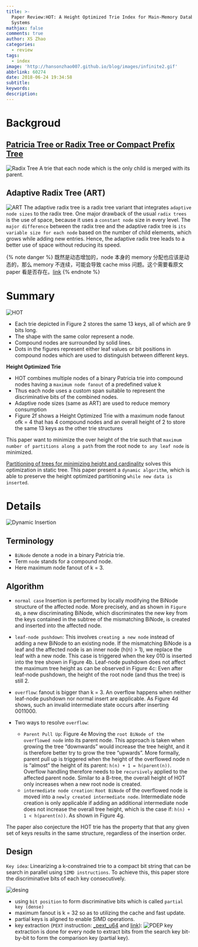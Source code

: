 ```yaml
---
title: >-
  Paper Review:HOT: A Height Optimized Trie Index for Main-Memory Database
  Systems
mathjax: false
comments: true
author: XS Zhao
categories:
  - review
tags:
  - index
image: 'http://hansonzhao007.github.io/blog/images/infinite2.gif'
abbrlink: 60274
date: 2018-06-24 19:34:58
subtitle:
keywords:
description:
---
```


# Backgroud

## [Patricia Tree or Radix Tree or Compact Prefix Tree](https://en.wikipedia.org/wiki/Radix_tree)

![Radix Tree](1.png)
A trie that each node which is the only child is merged with its parent.

## Adaptive Radix Tree (ART)

![ART](2.png)
The adaptive radix tree is a radix tree variant that integrates `adaptive node sizes` to the radix tree. One major drawback of the usual `radix trees` is the use of space, because it uses a `constant node` size in every level. The `major difference` between the radix tree and the adaptive radix tree is `its variable size for each node` based on the number of child elements, which grows while adding new entries. Hence, the adaptive radix tree leads to a better use of space without reducing its speed.

{% note danger %} 
既然是动态增加的，node 本身的 memory 分配也应该是动态的，那么 memory 不连续，可能会导致 cache miss 问题。这个需要看原文 paper 看是否存在。[link](https://db.in.tum.de/~leis/papers/ART.pdf)
{% endnote %}
<!-- more -->

# Summary

![HOT](3.png)

- Each trie depicted in Figure 2 stores the same 13 keys, all of which are 9 bits long.
- The shape with the same color represent a node.
- Compound nodes are surrounded by solid lines.
- Dots in the figures represent either leaf values or bit positions in compound nodes which are used to distinguish between different keys.

**Height Optimized Trie**

- HOT combines multiple nodes of a binary Patricia trie into compound nodes having a `maximum node fanout` of a predefined value k
- Thus each node uses a custom span suitable to represent the discriminative bits of the combined nodes.
- Adaptive node sizes (same as ART) are used to reduce memory consumption
- Figure 2f shows a Height Optimized Trie with a maximum node fanout ofk = 4 that has 4 compound nodes and an overall height of 2 to store the same 13 keys as the other trie structures

This paper want to minimize the over height of the trie such that `maximum number of partitions along a path` from the root node `to any leaf node` is minimized.

[Partitioning of trees for minimizing height and cardinality](https://www.sciencedirect.com/science/article/pii/S0020019003005118) solves this optimization in static tree. This paper present a `dynamic algorithm`, which is able to preserve the height optimized partitioning `while new data is inserted`.

# Details

![Dynamic Insertion](4.png)

## Terminology

- `BiNode` denote a node in a binary Patricia trie.
- Term `node` stands for a compound node.
- Here maximum node fanout of k = 3.

## Algorithm

- `normal case`
Insertion is performed by locally modifying the BiNode structure of the affected node. More precisely, and as shown in `Figure 4b`, a new discriminating BiNode, which discriminates the new key from the keys contained in the subtree of the mismatching BiNode, is created and inserted into the affected node.

- `leaf-node pushdown`: This involves `creating a new node` instead of adding a new BiNode to an existing node.
If the mismatching BiNode is a leaf and the affected node is an inner node (h(n) > 1), we replace the leaf with a new node.
This case is triggered when the key 010 is inserted into the tree shown in Figure 4b. Leaf-node pushdown does not affect the maximum tree height as can be observed in Figure 4c: Even after leaf-node pushdown, the height of the root node (and thus the tree) is still 2.

- `overflow`: fanout is bigger than k = 3.
An overflow happens when neither leaf-node pushdown nor normal insert are applicable. As Figure 4d shows, such an invalid intermediate state occurs after inserting 0011000.

- Two ways to resolve `overflow`:
  - `Parent Pull Up`: Figure 4e
  Moving the `root BiNode of the overflowed node` into its parent node. This approach is taken when growing the tree “downwards” would increase the tree height, and it is therefore better try to grow the tree “upwards”. More formally, parent pull up is triggered when the height of the overflowed node n is “almost” the height of its parent: `h(n) + 1 = h(parent(n))`. Overflow handling therefore needs to be `recursively` applied to the affected parent node. Similar to a B-tree, the overall height of HOT only increases when a new root node is created.
  - `intermediate node creation`:
  `Root BiNode` of the overflowed node is moved into a `newly created intermediate node`. Intermediate node creation is only applicable if adding an additional intermediate node does not increase the overall tree height, which is the case if: `h(n) + 1 < h(parent(n))`. As shown in Figure 4g.

The paper also conjecture the HOT trie has the property that that any given set of keys results in the same structure, regardless of the insertion order.

## Design

`Key idea`: Linearizing a k-constrained trie to a compact bit string that can be search in parallel using `SIMD instructions`. To achieve this, this paper store the discriminative bits of each key consecutively.

![desing](5.png)

- using `bit position` to form discriminative bits which is called `partial key (dense)`
- maximum fanout is k = 32 so as to utilizing the cache and fast update.
- partial keys is aligned to enable SIMD operations.
- key extraction (`PEXT` instruction: [_pext_u64](https://www.felixcloutier.com/x86/PEXT.html) and [link](https://software.intel.com/sites/landingpage/IntrinsicsGuide/#text=_pext_u64&expand=3893,4072)): 
![PDEP](6.png)
key extraction is done for every node to extract bits from the search key bit-by-bit to form the comparison key (partial key).




